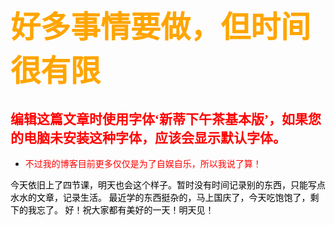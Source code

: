 # <font face = "新蒂下午茶基本版" color = orange size = 8>好多事情要做，但时间很有限</font>
## <font face = "新蒂下午茶基本版" color = red>编辑这篇文章时使用字体‘新蒂下午茶基本版’，如果您的电脑未安装这种字体，应该会显示默认字体。
- 不过我的博客目前更多仅仅是为了自娱自乐，所以我说了算！</font>

<font face = "新蒂下午茶基本版" color = black>今天依旧上了四节课，明天也会这个样子。暂时没有时间记录别的东西，只能写点水水的文章，记录生活。
最近学的东西挺杂的，马上国庆了，今天吃饱饱了，剩下的我忘了。
好！祝大家都有美好的一天！明天见！</font>